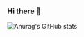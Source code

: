 ### Hi there 👋

![Anurag's GitHub stats](https://github-readme-stats.vercel.app/api?username=NayoonBaek&show_icons=true&theme=transparent)

<!--
**NayoonBaek/NayoonBaek** is a ✨ _special_ ✨ repository because its `README.md` (this file) appears on your GitHub profile.

Here are some ideas to get you started:

- 🔭 I’m currently working on ...
- 🌱 I’m currently learning ...
- 👯 I’m looking to collaborate on ...
- 🤔 I’m looking for help with ...
- 💬 Ask me about ...
- 📫 How to reach me: ...
- 😄 Pronouns: ...
- ⚡ Fun fact: ...
-->
